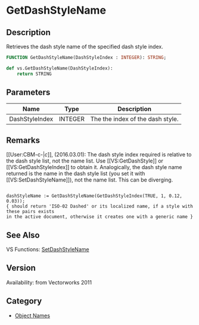 # GetDashStyleName

## Description
Retrieves the dash style name of the specified dash style index.

```pascal
FUNCTION GetDashStyleName(DashStyleIndex : INTEGER): STRING;
```

```python
def vs.GetDashStyleName(DashStyleIndex):
    return STRING
```

## Parameters
|Name|Type|Description|
|---|---|---|
|DashStyleIndex|INTEGER|The the index of the dash style.|

## Remarks
[[User:CBM-c-|_c_]], (2016.03.01):  The dash style index required is relative to the dash style list, not the name list. Use [[VS:GetDashStyle]] or [[VS:GetDashStyleIndex]] to obtain it. Analogically, the dash style name returned is the name in the dash style list (you set it with [[VS:SetDashStyleName]]), not the name list. This can be diverging.

<code lang="vs">
dashStyleName := GetDashStyleName(GetDashStyleIndex(TRUE, 1, 0.12, 0.03));
{ should return 'ISO-02 Dashed' or its localized name, if a style with these pairs exists
in the active document, otherwise it creates one with a generic name }
</code>

## See Also
VS Functions:
[SetDashStyleName](SetDashStyleName.md)

## Version
Availability: from Vectorworks 2011

## Category
* [Object Names](../Categories/Object%20Names.md)
